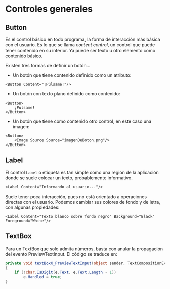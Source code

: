 # Controles generales

## Button

Es el control básico en todo programa, la forma de interacción más básica con el usuario. Es lo que se llama *content control*, un control que puede tener contenido en su interior. Ya puede ser texto u otro elemento como contenido básico.

Existen tres formas de definir un botón...

* Un botón que tiene contenido definido como un atributo:

```xaml
<Button Content="¡Púlsame!"/>
```

* Un botón con texto plano definido como contenido:

```xaml
<Button>
    ¡Pulsame!
</Button>
```

* Un botón que tiene como contenido otro control, en este caso una imagen:

```xaml
<Button>
    <Image Source Source="imagenDeBoton.png"/>
</Button>
```

## Label

El control `Label` o etiqueta es tan simple como una región de la aplicación donde se suele colocar un texto, probablemente informativo.

```xaml
<Label Content="Informando al usuario..."/>
```

Suele tener poca interacción, pues no está orientado a operaciones directas con el usuario. Podemos cambiar sus colores de fondo y de letra, con algunas propiedades:

```xaml
<Label Content="Texto blanco sobre fondo negro" Background="Black" Foreground="White"/>
```

## TextBox

Para un TextBox que solo admita números, basta con anular la propagación del evento PreviewTextInput. El código se traduce en:

```cs
private void textBoxX_PreviewTextInput(object sender, TextCompositionEventArgs e)
{
    if (!char.IsDigit(e.Text, e.Text.Length - 1))
        e.Handled = true;
}
```
